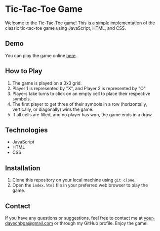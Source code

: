 # Tic-Tac-Toe Game

Welcome to the Tic-Tac-Toe game! This is a simple implementation of the classic tic-tac-toe game using JavaScript, HTML, and CSS.

## Demo

You can play the game online [here](https://tres-en-raya-davechbga.netlify.app/).

## How to Play

1. The game is played on a 3x3 grid.
2. Player 1 is represented by "X", and Player 2 is represented by "O".
3. Players take turns to click on an empty cell to place their respective symbols.
4. The first player to get three of their symbols in a row (horizontally, vertically, or diagonally) wins the game.
5. If all cells are filled, and no player has won, the game ends in a draw.

## Technologies

- JavaScript
- HTML
- CSS

## Installation

1. Clone this repository on your local machine using `git clone`.
2. Open the `index.html` file in your preferred web browser to play the game.

## Contact

If you have any questions or suggestions, feel free to contact me at [your-davechbga@gmail.com](mailto:davechbga@gmail.com) or through my GitHub profile. Enjoy the game!
